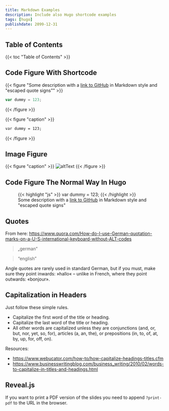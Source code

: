 ```yaml
---
title: Markdown Examples
description: Include also Hugo shortcode examples
tags: [hugo]
publishdate: 2099-12-31
---
```


## Table of Contents

{{< toc "Table of Contents" >}}

## Code Figure With Shortcode

{{< figure "Some description with a [link to GitHub](https://github.com) in Markdown style and \"escaped quote signs\"" >}}
```js
var dummy = 123;
```
{{< /figure >}}

{{< figure "caption" >}}
```html
var dummy = 123;
```
{{< /figure >}}


## Image Figure

{{< figure "caption" >}}
![altText](linkToImage)
{{< /figure >}}


## Code Figure The Normal Way In Hugo

<figure>
{{< highlight "js" >}}
var dummy = 123;
{{< /highlight >}}
<figcaption>Some description with a <a href="https://github.com">link to GitHub</a> in Markdown style and "escaped quote signs"</figcaption>
</figure>


## Quotes

From here: https://www.quora.com/How-do-I-use-German-quotation-marks-on-a-U-S-international-keyboard-without-ALT-codes

> „german“

> “english”

Angle quotes are rarely used in standard German, but if you must, make sure they point inwards: »hallo« – unlike in French, where they point outwards: «bonjour».

## Capitalization in Headers

Just follow these simple rules.

- Capitalize the first word of the title or heading.
- Capitalize the last word of the title or heading.
- All other words are capitalized unless they are conjunctions (and, or, but, nor, yet, so, for), articles (a, an, the), or prepositions (in, to, of, at, by, up, for, off, on).

Resources:

- https://www.webucator.com/how-to/how-capitalize-headings-titles.cfm
- https://www.businesswritingblog.com/business_writing/2010/02/words-to-capitalize-in-titles-and-headings.html

## Reveal.js

If you want to print a PDF version of the slides you need to append `?print-pdf` to the URL in the browser.
